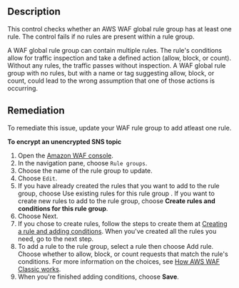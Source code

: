 ## Description

This control checks whether an AWS WAF global rule group has at least one rule. The control fails if no rules are present within a rule group.

A WAF global rule group can contain multiple rules. The rule's conditions allow for traffic inspection and take a defined action (allow, block, or count). Without any rules, the traffic passes without inspection. A WAF global rule group with no rules, but with a name or tag suggesting allow, block, or count, could lead to the wrong assumption that one of those actions is occurring.

## Remediation

To remediate this issue, update your WAF rule group to add atleast one rule.

**To encrypt an unencrypted SNS topic**

1. Open the [Amazon WAF console](https://console.aws.amazon.com/wafv2/).
2. In the navigation pane, choose `Rule groups`.
3. Choose the name of the rule group to update.
4. Choose `Edit`.
5. If you have already created the rules that you want to add to the rule group, choose Use existing rules for this rule group . If you want to create new rules to add to the rule group, choose **Create rules and conditions for this rule group**.
6. Choose Next.
7. If you chose to create rules, follow the steps to create them at [Creating a rule and adding conditions](https://docs.aws.amazon.com/waf/latest/developerguide/classic-web-acl-rules-creating.html).
   When you've created all the rules you need, go to the next step.
8. To add a rule to the rule group, select a rule then choose Add rule. Choose whether to allow, block, or count requests that match the rule's conditions. For more information on the choices, see [How AWS WAF Classic works](https://docs.aws.amazon.com/waf/latest/developerguide/classic-how-aws-waf-works.html).
9. When you're finished adding conditions, choose **Save**.